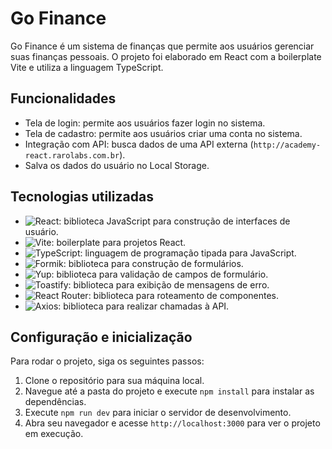 # Go Finance

Go Finance é um sistema de finanças que permite aos usuários gerenciar suas finanças pessoais. O projeto foi elaborado em React com a boilerplate Vite e utiliza a linguagem TypeScript.

## Funcionalidades

- Tela de login: permite aos usuários fazer login no sistema.
- Tela de cadastro: permite aos usuários criar uma conta no sistema.
- Integração com API: busca dados de uma API externa (`http://academy-react.rarolabs.com.br`).
- Salva os dados do usuário no Local Storage.

## Tecnologias utilizadas

- ![React](https://img.shields.io/badge/-React-61DAFB?logo=react&logoColor=white): biblioteca JavaScript para construção de interfaces de usuário.
- ![Vite](https://img.shields.io/badge/-Vite-646CFF?logo=vite&logoColor=white): boilerplate para projetos React.
- ![TypeScript](https://img.shields.io/badge/-TypeScript-3178C6?logo=typescript&logoColor=white): linguagem de programação tipada para JavaScript.
- ![Formik](https://img.shields.io/badge/-Formik-F2C94C): biblioteca para construção de formulários.
- ![Yup](https://img.shields.io/badge/-Yup-6B4FBB): biblioteca para validação de campos de formulário.
- ![Toastify](https://img.shields.io/badge/-Toastify-FDB813): biblioteca para exibição de mensagens de erro.
- ![React Router](https://img.shields.io/badge/-React_Router-CA4245?logo=react-router&logoColor=white): biblioteca para roteamento de componentes.
- ![Axios](https://img.shields.io/badge/-Axios-5A29E4): biblioteca para realizar chamadas à API.

## Configuração e inicialização

Para rodar o projeto, siga os seguintes passos:

1. Clone o repositório para sua máquina local.
2. Navegue até a pasta do projeto e execute `npm install` para instalar as dependências.
3. Execute `npm run dev` para iniciar o servidor de desenvolvimento.
4. Abra seu navegador e acesse `http://localhost:3000` para ver o projeto em execução.
